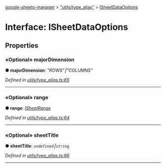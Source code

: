[google-sheets-manager](../README.md) > ["utils/type_alias"](../modules/_utils_type_alias_.md) > [ISheetDataOptions](../interfaces/_utils_type_alias_.isheetdataoptions.md)



# Interface: ISheetDataOptions


## Properties
<a id="majordimension"></a>

### «Optional» majorDimension

**●  majorDimension**:  *"ROWS"⎮"COLUMNS"* 

*Defined in [utils/type_alias.ts:65](https://github.com/AbdelrahmanRamadan/google-sheets-manager/blob/d86bb83/src/utils/type_alias.ts#L65)*





___

<a id="range"></a>

### «Optional» range

**●  range**:  *[ISheetRange](_utils_type_alias_.isheetrange.md)* 

*Defined in [utils/type_alias.ts:64](https://github.com/AbdelrahmanRamadan/google-sheets-manager/blob/d86bb83/src/utils/type_alias.ts#L64)*





___

<a id="sheettitle"></a>

### «Optional» sheetTitle

**●  sheetTitle**:  *`undefined`⎮`string`* 

*Defined in [utils/type_alias.ts:66](https://github.com/AbdelrahmanRamadan/google-sheets-manager/blob/d86bb83/src/utils/type_alias.ts#L66)*





___


